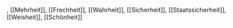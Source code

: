 , [[Mehrheit]], [[Frechheit]], [[Wahrheit]], [[Sicherheit]], [[Staatssicherheit]], [[Weisheit]], [[Schönheit]]